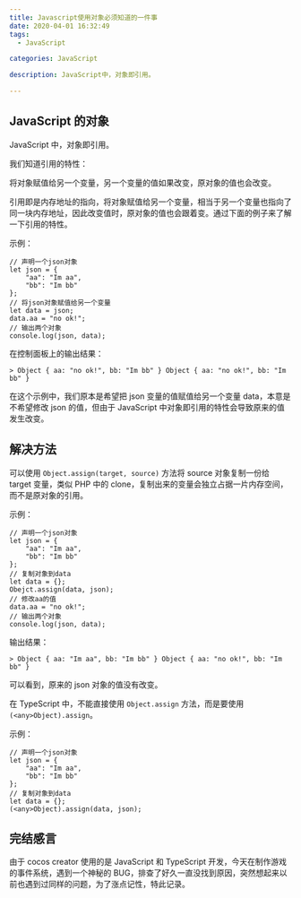 ```yaml
---
title: Javascript使用对象必须知道的一件事
date: 2020-04-01 16:32:49
tags:
  - JavaScript

categories: JavaScript

description: JavaScript中，对象即引用。

---
```


## JavaScript 的对象
JavaScript 中，对象即引用。

我们知道引用的特性：

将对象赋值给另一个变量，另一个变量的值如果改变，原对象的值也会改变。

引用即是内存地址的指向，将对象赋值给另一个变量，相当于另一个变量也指向了同一块内存地址，因此改变值时，原对象的值也会跟着变。通过下面的例子来了解一下引用的特性。

示例：

```
// 声明一个json对象
let json = {
    "aa": "Im aa",
    "bb": "Im bb"
};
// 将json对象赋值给另一个变量
let data = json;
data.aa = "no ok!";
// 输出两个对象
console.log(json, data);
```

在控制面板上的输出结果：

```
> Object { aa: "no ok!", bb: "Im bb" } Object { aa: "no ok!", bb: "Im bb" }
```

在这个示例中，我们原本是希望把 json 变量的值赋值给另一个变量 data，本意是不希望修改 json 的值，但由于 JavaScript 中对象即引用的特性会导致原来的值发生改变。

## 解决方法
可以使用 `Object.assign(target, source)` 方法将 source 对象复制一份给 target 变量，类似 PHP 中的 clone，复制出来的变量会独立占据一片内存空间，而不是原对象的引用。

示例：

```
// 声明一个json对象
let json = {
    "aa": "Im aa",
    "bb": "Im bb"
};
// 复制对象到data
let data = {};
Obejct.assign(data, json);
// 修改aa的值
data.aa = "no ok!";
// 输出两个对象
console.log(json, data);
```

输出结果：

```
> Object { aa: "Im aa", bb: "Im bb" } Object { aa: "no ok!", bb: "Im bb" }
```

可以看到，原来的 json 对象的值没有改变。

在 TypeScript 中，不能直接使用 `Object.assign` 方法，而是要使用 `(<any>Object).assign`。

示例：

```
// 声明一个json对象
let json = {
    "aa": "Im aa",
    "bb": "Im bb"
};
// 复制对象到data
let data = {};
(<any>Object).assign(data, json);
```

## 完结感言
由于 cocos creator 使用的是 JavaScript 和 TypeScript 开发，今天在制作游戏的事件系统，遇到一个神秘的 BUG，排查了好久一直没找到原因，突然想起来以前也遇到过同样的问题，为了涨点记性，特此记录。